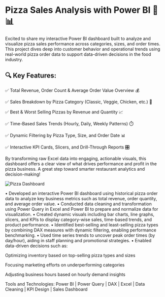 # Pizza Sales Analysis with Power BI 🍕📊

Excited to share my interactive Power BI dashboard built to analyze and visualize pizza sales performance across categories, sizes, and order times. This project dives deep into customer behavior and operational trends using real-world pizza order data to support data-driven decisions in the food industry.

## 🔍 Key Features:
✅ Total Revenue, Order Count & Average Order Value Overview 💰

✅ Sales Breakdown by Pizza Category (Classic, Veggie, Chicken, etc.) 🍕

✅ Best & Worst Selling Pizzas by Revenue and Quantity 📈

✅ Time-Based Sales Trends (Hourly, Daily, Weekly Patterns) ⏱️

✅ Dynamic Filtering by Pizza Type, Size, and Order Date 📊

✅ Interactive KPI Cards, Slicers, and Drill-Through Reports 🎛️


By transforming raw Excel data into engaging, actionable visuals, this dashboard offers a clear view of what drives performance and profit in the pizza business. A great step toward smarter restaurant analytics and decision-making!


![Pizza Dashboard](images/pizza_dashboard.png)



• Developed an interactive Power BI dashboard using historical pizza order data to analyze key business metrics such as total revenue, order quantity, and average order value.
• Conducted data cleaning and transformation using Power Query in Excel and Power BI to prepare and normalize data for visualization.
• Created dynamic visuals including bar charts, line graphs, slicers, and KPIs to display category-wise sales, time-based trends, and product performance.
• Identified best-selling and least-selling pizza types by combining DAX measures with dynamic filtering, enabling performance benchmarking.
• Used time series trends to uncover peak order times (by day/hour), aiding in staff planning and promotional strategies.
• Enabled data-driven decisions such as:

Optimizing inventory based on top-selling pizza types and sizes

Focusing marketing efforts on underperforming categories

Adjusting business hours based on hourly demand insights

Tools and Technologies:
Power BI | Power Query | DAX | Excel | Data Cleaning | KPI Design | Sales Dashboard

